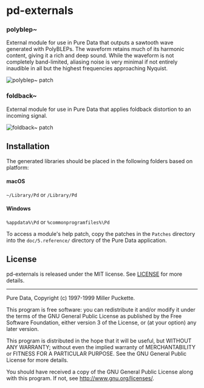 #  pd-externals

### polyblep~
External module for use in Pure Data that outputs a sawtooth wave generated with PolyBLEPs. The waveform retains much of its harmonic content, giving it a rich and deep sound. While the waveform is not completely band-limited, aliasing noise is very minimal if not entirely inaudible in all but the highest frequencies approaching Nyquist.

![](https://github.com/cfloisand/pd-externals/blob/master/patch_polyblep.gif "polyblep~ patch")

### foldback~
External module for use in Pure Data that applies foldback distortion to an incoming signal.

![](https://github.com/cfloisand/pd-externals/blob/master/patch_foldback.gif "foldback~ patch")

## Installation
The generated libraries should be placed in the following folders based on platform:

#### macOS
`~/Library/Pd`
or
`/Library/Pd`

#### Windows
`%appdata%\Pd`
or
`%commonprogramfiles%\Pd`

To access a module's help patch, copy the patches in the `Patches` directory into the `doc/5.reference/` directory of the Pure Data application.

## License
pd-externals is released under the MIT license. See [LICENSE](https://github.com/cfloisand/pd-externals/blob/master/LICENSE.txt) for more details.

---

Pure Data, Copyright (c) 1997-1999 Miller Puckette.

This program is free software: you can redistribute it and/or modify it under the terms
of the GNU General Public License as published by the Free Software Foundation, either
version 3 of the License, or (at your option) any later version.

This program is distributed in the hope that it will be useful, but WITHOUT ANY WARRANTY;
without even the implied warranty of MERCHANTABILITY or FITNESS FOR A PARTICULAR PURPOSE.
See the  GNU General Public License for more details.

You should have received a copy of the GNU General Public License along with this program.
If not, see <http://www.gnu.org/licenses/>.
